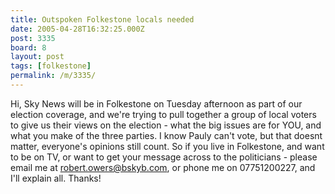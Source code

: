 ```yaml
---
title: Outspoken Folkestone locals needed
date: 2005-04-28T16:32:25.000Z
post: 3335
board: 8
layout: post
tags: [folkestone]
permalink: /m/3335/
---
```

Hi, Sky News will be in Folkestone on Tuesday afternoon as part of our election coverage, and we're trying to pull together a group of local voters to give us their views on the election - what the big issues are for YOU, and what you make of the three parties. I know Pauly can't vote, but that doesnt matter, everyone's opinions still count. So if you live in Folkestone, and want to be on TV, or want to get your message across to the politicians - please email me at robert.owers@bskyb.com, or phone me on 07751200227, and I'll explain all. Thanks!
